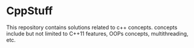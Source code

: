 # CppStuff
This repository contains solutions related to c++ concepts. concepts include but not limited to C++11 features, OOPs concepts, multithreading, etc.
